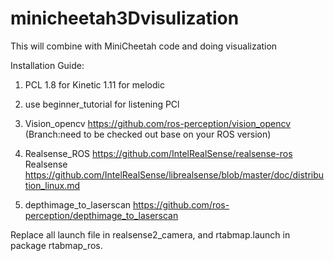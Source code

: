# minicheetah3Dvisulization
This will combine with MiniCheetah code and doing visualization



Installation Guide:
1. PCL 1.8 for Kinetic
    1.11 for melodic
    
2. use beginner_tutorial for listening PCl
3. Vision_opencv  https://github.com/ros-perception/vision_opencv  (Branch:need to be checked out base on your ROS version)
4. Realsense_ROS https://github.com/IntelRealSense/realsense-ros
    Realsense https://github.com/IntelRealSense/librealsense/blob/master/doc/distribution_linux.md
5. depthimage_to_laserscan https://github.com/ros-perception/depthimage_to_laserscan


Replace all launch file in realsense2_camera, and rtabmap.launch in package rtabmap_ros.

